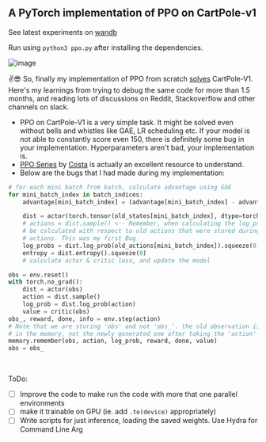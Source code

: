 ## A PyTorch implementation of PPO on CartPole-v1

See latest experiments on [wandb](https://wandb.ai/harshraj22/ppo-Enhanced-CartPole-v1)

Run using `python3 ppo.py` after installing the dependencies.

![image](https://user-images.githubusercontent.com/46635452/148691623-9cc7828f-af49-4ad5-897b-d87d74eca1e9.png)





:v:😎 So, finally my implementation of PPO from scratch [solves](https://wandb.ai/harshraj22/ppo-Enhanced-CartPole-v1/runs/2yjamauv?workspace=user-harshraj22) CartPole-V1.
Here's my learnings from trying to debug the same code for more than 1.5 months, and reading lots of discussions on Reddit, Stackoverflow and other channels on slack.
- PPO on CartPole-V1 is a very simple task. It might be solved even without bells and whistles like GAE, LR scheduling etc. If your model is not able to constantly score even 150, there is definitely some bug in your implementation. Hyperparameters aren't bad, your implementation is.
- [PPO Series](https://www.youtube.com/playlist?list=PLD80i8An1OEHhcxclwq8jOMam0m0M9dQ_) by [Costa](https://github.com/vwxyzjn) is actually an excellent resource to understand. 
- Below are the bugs that I had made during my implementation:
```python
# for each mini batch from batch, calculate advantage using GAE
for mini_batch_index in batch_indices:
    advantage[mini_batch_index] = (advantage[mini_batch_index] - advantage[mini_batch_index].mean()) / (advantage[mini_batch_index].std() + 1e-8)

    dist = actor(torch.tensor(old_states[mini_batch_index], dtype=torch.float32).unsqueeze(0))
    # actions = dist.sample() <-- Remember, when calculating the log_prob to update the actor, the log_prob is to
    # be calculated with respect to old actions that were stored during playing game. You don't have to generate new
    # actions. This was my first Bug
    log_probs = dist.log_prob(old_actions[mini_batch_index]).squeeze(0)
    entropy = dist.entropy().squeeze(0)
    # calculate actor & critic loss, and update the model
```

```python
obs = env.reset()
with torch.no_grad():
    dist = actor(obs)
    action = dist.sample()
    log_prob = dist.log_prob(action)
    value = critic(obs)
obs_, reward, done, info = env.step(action)
# Note that we are storing 'obs' and not 'obs_'. the old observation is stored
# in the momory, not the newly generated one after taking the 'action'
memory.remember(obs, action, log_prob, reward, done, value)
obs = obs_

```
<br>

ToDo:
- [ ] Improve the code to make run the code with more that one parallel environments
- [ ] make it trainable on GPU (ie. add `.to(device)` appropriately)
- [ ] Write scripts for just inference, loading the saved weights. Use Hydra for Command Line Arg
